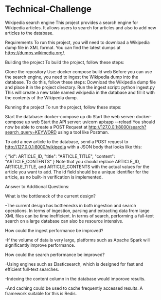 # Technical-Challenge
Wikipedia search engine
This project provides a search engine for Wikipedia articles. It allows users to search for articles and also to add new articles to the database.

Requirements
To run this project, you will need to download a Wikipedia dump file in XML format. You can find the latest dumps at https://dumps.wikimedia.org/.

Building the project
To build the project, follow these steps:

Clone the repository
Use: docker compose build web
Before you can use the search engine, you need to ingest the Wikipedia dump into the database. To do this, follow these steps:
Download the Wikipedia dump file and place it in the project directory.
Run the ingest script: python ingest.py
This will create a new table named wikipedia in the database and fill it with the contents of the Wikipedia dump.

Running the project
To run the project, follow these steps:

Start the database: docker-compose up db
Start the web server: docker-compose up web
Start the API server: uvicorn api:app --reload
You should now be able to create a POST Request at http://127.0.0.1:8000/search?search_query=KEYWORD using a tool like Postman.

To add a new article to the database, send a POST request to http://127.0.0.1:8000/wikipedia with a JSON body that looks like this:

{
    "id": ARTICLE_ID,
    "title": "ARTICLE_TITLE",
    "content": "ARTICLE_CONTENTS"
}
Note that you should replace ARTICLE_ID, ARTICLE_TITLE, and ARTICLE_CONTENTS with the actual values for the article you want to add. The id field should be a unique identifier for the article, as no built-in verification is implemented.



Answer to Additional Questions:

What is the bottleneck of the current design?

-The current design has bottlenecks in both ingestion and search operations. In terms of ingestion, parsing and extracting data from large XML files can be time inefficient. In terms of search, performing a full-text search on a large database can also be resource intensive.

How could the ingest performance be improved?

-If the volume of data is very large, platforms such as Apache Spark will significantly improve performance. 

How could the search performance be improved?

-Using engines such as Elasticsearch, which is designed for fast and efficient full-text searches.

-Indexing the content column in the database would imporove results.

-And caching could be used to cache frequently accessed results. A framework suitable for this is Redis.

